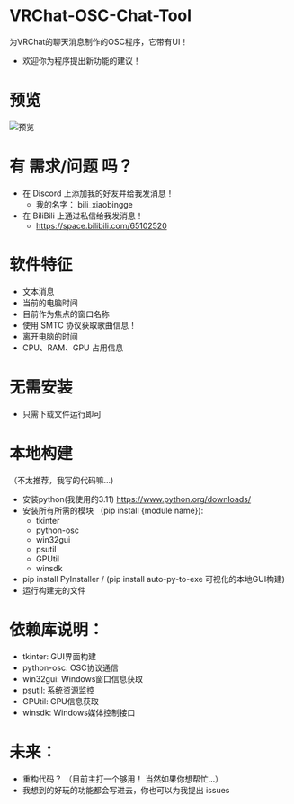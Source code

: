 # VRChat-OSC-Chat-Tool
为VRChat的聊天消息制作的OSC程序，它带有UI！
* 欢迎你为程序提出新功能的建议！

# 预览
![预览](https://github.com/user-attachments/assets/32038f0d-be72-4d5e-87c6-4822c862f6ca)

# 有 需求/问题 吗？
* 在 Discord 上添加我的好友并给我发消息！
  * 我的名字： bili_xiaobingge
* 在 BiliBili 上通过私信给我发消息！
  * https://space.bilibili.com/65102520

# 软件特征
* 文本消息
* 当前的电脑时间
* 目前作为焦点的窗口名称
* 使用 SMTC 协议获取歌曲信息！
* 离开电脑的时间
* CPU、RAM、GPU 占用信息

# 无需安装
* 只需下载文件运行即可

# 本地构建
（不太推荐，我写的代码嘛...)
* 安装python(我使用的3.11) https://www.python.org/downloads/
* 安装所有所需的模块 （pip install {module name}):
  * tkinter
  * python-osc
  * win32gui
  * psutil
  * GPUtil
  * winsdk
* pip install PyInstaller / (pip install auto-py-to-exe 可视化的本地GUI构建)
* 运行构建完的文件

# 依赖库说明：
* tkinter: GUI界面构建
* python-osc: OSC协议通信
* win32gui: Windows窗口信息获取
* psutil: 系统资源监控
* GPUtil: GPU信息获取
* winsdk: Windows媒体控制接口

# 未来：
* 重构代码？ （目前主打一个够用！ 当然如果你想帮忙...）
* 我想到的好玩的功能都会写进去，你也可以为我提出 issues
